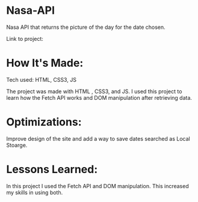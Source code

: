 # Nasa-API
Nasa API that returns the picture of the day for the date chosen.

Link to project:


# How It's Made:


Tech used: HTML, CSS3, JS

The project was made with HTML , CSS3, and JS. I used this project to learn how the Fetch API works and DOM manipulation after retrieving data. 


# Optimizations:

Improve design of the site and add a way to save dates searched as Local Stoarge.

# Lessons Learned:

In this project I used the Fetch API and DOM manipulation. This increased my skills in using both.

